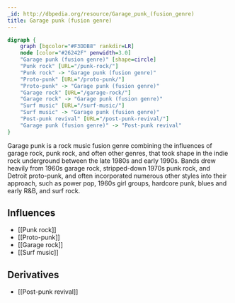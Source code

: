 ```yaml
---
_id: http://dbpedia.org/resource/Garage_punk_(fusion_genre)
title: Garage punk (fusion genre)
---
```


```dot
digraph {
	graph [bgcolor="#F3DDB8" rankdir=LR]
	node [color="#26242F" penwidth=3.0]
	"Garage punk (fusion genre)" [shape=circle]
	"Punk rock" [URL="/punk-rock/"]
	"Punk rock" -> "Garage punk (fusion genre)"
	"Proto-punk" [URL="/proto-punk/"]
	"Proto-punk" -> "Garage punk (fusion genre)"
	"Garage rock" [URL="/garage-rock/"]
	"Garage rock" -> "Garage punk (fusion genre)"
	"Surf music" [URL="/surf-music/"]
	"Surf music" -> "Garage punk (fusion genre)"
	"Post-punk revival" [URL="/post-punk-revival/"]
	"Garage punk (fusion genre)" -> "Post-punk revival"
}
```

Garage punk is a rock music fusion genre combining the influences of garage rock, punk rock, and often other genres, that took shape in the indie rock underground between the late 1980s and early 1990s. Bands drew heavily from 1960s garage rock, stripped-down 1970s punk rock, and Detroit proto-punk, and often incorporated numerous other styles into their approach, such as power pop, 1960s girl groups, hardcore punk, blues and early R&B, and surf rock.

## Influences
- [[Punk rock]]
- [[Proto-punk]]
- [[Garage rock]]
- [[Surf music]]

## Derivatives
- [[Post-punk revival]]

